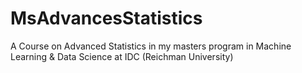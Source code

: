 # MsAdvancesStatistics
A Course on Advanced Statistics in my masters program in Machine Learning &amp; Data Science at IDC (Reichman University)
